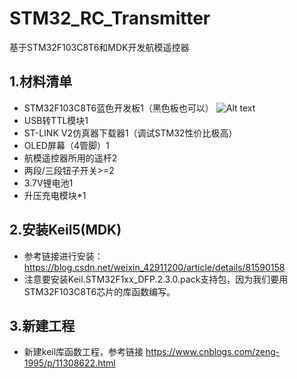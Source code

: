 # STM32_RC_Transmitter

 基于STM32F103C8T6和MDK开发航模遥控器

## 1.材料清单 
- STM32F103C8T6蓝色开发板1（黑色板也可以） 
![Alt text](https://github.com/Cai-Zi/STM32_RC_Transmitter/images/bullpill.jpg)
- USB转TTL模块1 
- ST-LINK V2仿真器下载器1（调试STM32性价比极高）
- OLED屏幕（4管脚）1 
- 航模遥控器所用的遥杆2 
- 两段/三段钮子开关>=2 
- 3.7V锂电池1 
- 升压充电模块*1

## 2.安装Keil5(MDK) 
- 参考链接进行安装：https://blog.csdn.net/weixin_42911200/article/details/81590158
- 注意要安装Keil.STM32F1xx_DFP.2.3.0.pack支持包，因为我们要用STM32F103C8T6芯片的库函数编写。

## 3.新建工程 
- 新建keil库函数工程，参考链接 https://www.cnblogs.com/zeng-1995/p/11308622.html


